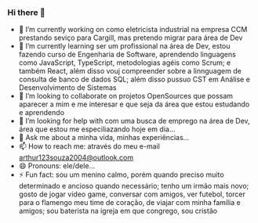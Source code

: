 ### Hi there 👋

- 🔭 I’m currently working on como eletricista industrial na empresa CCM prestando seviço para Cargill, mas pretendo migrar para área de Dev
- 🌱 I’m currently learning ser um profissional na área de Dev, estou fazendo curso  de Engenharia de Software, aprendendo linguagens como JavaScript, TypeScript, metodologias agéis como Scrum; e também React,  além disso vouj compreender sobre a linnguagem de consulta de banco de dados SQL; além disso pussuo CST em Análise e Desenvolvimento de Sistemas
- 👯 I’m looking to collaborate on projetos OpenSources que possam aparecer a mim e me interesar e que seja da área que estou estudando e aprendendo
- 🤔 I’m looking for help with com uma busca de emprego na área de Dev, área que estou me especiliazando hoje em dia...
- 💬 Ask me about a minha vida, minhas experiências...
- 📫 How to reach me: através do meu e-mail arthur123souza2004@outlook.com
- 😄 Pronouns: ele/dele...
- ⚡ Fun fact: sou um menino calmo, porém quando preciso muito determinado e ancioso quando necessário; tenho um irmão mais novo; gosto de jogar video game, conversar com amigos, ver futebol, torcer para o flamengo meu time de coração, de viajar com minha família e amigos; sou baterista na igreja em que congrego, sou cristão

